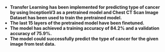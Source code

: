 * **Transfer Learning has been implemented for predicting type of cancer by using InceptionV3 as a pretrained model and Chest CT Scan Image Dataset has been used to train the pretrained model.**
* **The last 15 layers of the pretrained model have been finetuned.**
* **The model has achieved a training accuracy of 84.2% and a validation accuracy of 75.9%.**
* **The model could successfully predict the type of cancer for the given image from test data.**
